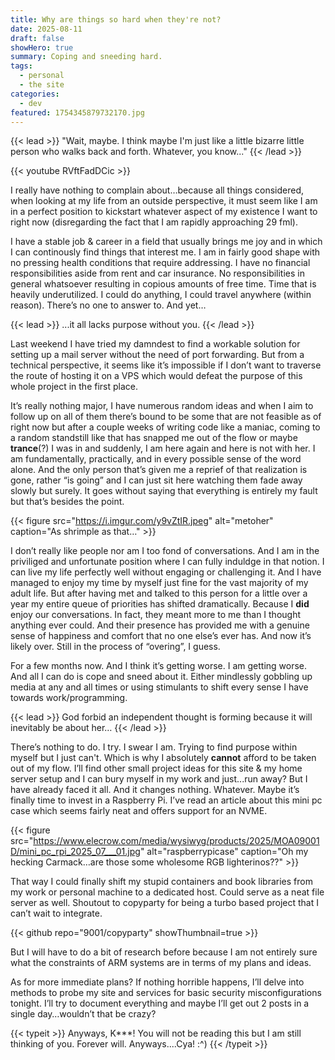 ```yaml
---
title: Why are things so hard when they're not?
date: 2025-08-11
draft: false
showHero: true
summary: Coping and sneeding hard.
tags:
  - personal
  - the site
categories:
  - dev
featured: 1754345879732170.jpg
---
```

{{< lead >}}
"Wait, maybe. I think maybe I'm just like a little bizarre little person who walks back and forth. Whatever, you know..."
{{< /lead >}}

{{< youtube RVftFadDCic >}}

I really have nothing to complain about…because all things considered, when looking at my life from an outside perspective, it must seem like I am in a perfect position to kickstart whatever aspect of my existence I want to right now (disregarding the fact that I am rapidly approaching 29 fml).

I have a stable job & career in a field that usually brings me joy and in which I can continously find things that interest me. I am in fairly good shape with no pressing health conditions that require addressing. I have no financial responsibilities aside from rent and car insurance. No responsibilities in general whatsoever resulting in copious amounts of free time. Time that is heavily underutilized. I could do anything, I could travel anywhere (within reason). There’s no one to answer to. And yet…

{{< lead >}}
...it all lacks purpose without you.
 {{< /lead >}}

Last weekend I have tried my damndest to find a workable solution for setting up a mail server without the need of port forwarding. But from a technical perspective, it seems like it’s impossible if I don’t want to traverse the route of hosting it on a VPS which would defeat the purpose of this whole project in the first place.

It’s really nothing major, I have numerous random ideas and when I aim to follow up on all of them there’s bound to be some that are not feasible as of right now but after a couple weeks of writing code like a maniac, coming to a random standstill like that has snapped me out of the flow or maybe **trance**(?) I was in and suddenly, I am here again and here is not with her.
I am fundamentally, practically, and in every possible sense of the word alone. And the only person that’s given me a reprief of that realization is gone, rather “is going” and I can just sit here watching them fade away slowly but surely. It goes without saying that everything is entirely my fault but that’s besides the point.

{{< figure
    src="https://i.imgur.com/y9vZtIR.jpeg"
    alt="metoher"
    caption="As shrimple as that…"
    >}}

I don’t really like people nor am I too fond of conversations. And I am in the priviliged and unfortunate position where I can fully induldge in that notion. I can live my life perfectly well without engaging or challenging it. And I have managed to enjoy my time by myself just fine for the vast majority of my adult life. But after having met and talked to this person for a little over a year my entire queue of priorities has shifted dramatically. Because I **did** enjoy our conversations. In fact, they meant more to me than I thought anything ever could. And their presence has provided me with a genuine sense of happiness and comfort that no one else’s ever has. And now it’s likely over. Still in the process of “overing”, I guess.

For a few months now. And I think it’s getting worse. I am getting worse. And all I can do is cope and sneed about it. Either mindlessly gobbling up media at any and all times or using stimulants to shift every sense I have towards work/programming.

{{< lead >}}
God forbid an independent thought is forming because it will inevitably be about her…
{{< /lead >}}

There’s nothing to do. I try. I swear I am. Trying to find purpose within myself but I just can't. Which is why I absolutely **cannot** afford to be taken out of my flow. I’ll find other small project ideas for this site & my home server setup and I can bury myself in my work and just...run away? But I have already faced it all. And it changes nothing. Whatever. Maybe it’s finally time to invest in a Raspberry Pi. I’ve read an article about this mini pc case which seems fairly neat and offers support for an NVME.

{{< figure
    src="https://www.elecrow.com/media/wysiwyg/products/2025/MOA09001D/mini_pc_rpi_2025_07___01.jpg"
    alt="raspberrypicase"
    caption="Oh my hecking Carmack…are those some wholesome RGB lighterinos??"
    >}}

That way I could finally shift my stupid containers and book libraries from my work or personal machine to a dedicated host. Could serve as a neat file server as well. Shoutout to copyparty for being a turbo based project that I can’t wait to integrate.

{{< github repo="9001/copyparty" showThumbnail=true >}}

But I will have to do a bit of research before because I am not entirely sure what the constraints of ARM systems are in terms of my plans and ideas.

As for more immediate plans? If nothing horrible happens, I’ll delve into methods to probe my site and services for basic security misconfigurations tonight. I’ll try to document everything and maybe I’ll get out 2 posts in a single day…wouldn’t that be crazy?

{{< typeit >}}
Anyways, K\*\*\*! You will not be reading this but I am still thinking of you.
Forever will. Anyways....Cya! :^)
{{< /typeit >}}
